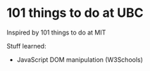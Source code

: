 # 101 things to do at UBC

Inspired by 101 things to do at MIT


Stuff learned:

- JavaScript DOM manipulation (W3Schools)
